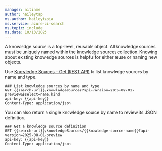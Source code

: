 ```yaml
---
manager: nitinme
author: haileytap
ms.author: haileytapia
ms.service: azure-ai-search
ms.topic: include
ms.date: 10/13/2025
---
```


A knowledge source is a top-level, reusable object. All knowledge sources must be uniquely named within the knowledge sources collection. Knowing about existing knowledge sources is helpful for either reuse or naming new objects.

Use [Knowledge Sources - Get (REST API)](/rest/api/searchservice/knowledge-sources/get?view=rest-searchservice-2025-08-01-preview&preserve-view=true) to list knowledge sources by name and type.

```http
### List knowledge sources by name and type
GET {{search-url}}/knowledgeSources?api-version=2025-08-01-preview&$select=name,kind
api-key: {{api-key}}
Content-Type: application/json
```

You can also return a single knowledge source by name to review its JSON definition.

```http
### Get a knowledge source definition
GET {{search-url}}/knowledgeSources/{{knowledge-source-name}}?api-version=2025-08-01-preview
api-key: {{api-key}}
Content-Type: application/json
```

